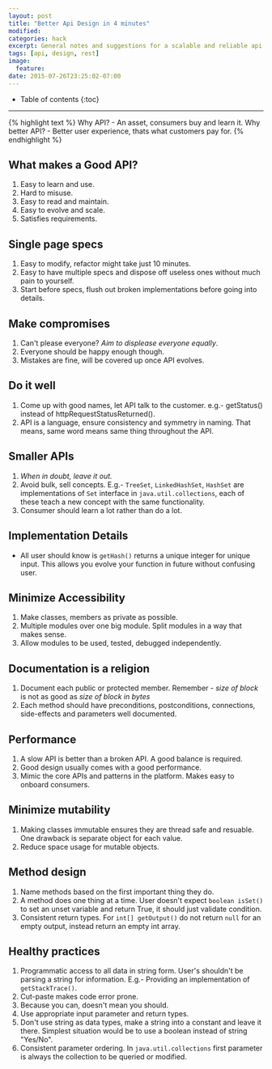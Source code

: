 ```yaml
---
layout: post
title: "Better Api Design in 4 minutes"
modified:
categories: hack
excerpt: General notes and suggestions for a scalable and reliable api.
tags: [api, design, rest]
image:
  feature:
date: 2015-07-26T23:25:02-07:00
---
```


* Table of contents
{:toc}

---

{% highlight text %}
Why API? - An asset, consumers buy and learn it.
Why better API? - Better user experience, thats what customers pay for.
{% endhighlight %}

## What makes a Good API?
1. Easy to learn and use.
2. Hard to misuse.
3. Easy to read and maintain.
4. Easy to evolve and scale.
5. Satisfies requirements.

## Single page specs
1. Easy to modify, refactor might take just 10 minutes.
2. Easy to have multiple specs and dispose off useless ones without much pain to yourself.
3. Start before specs, flush out broken implementations before going into details.

## Make compromises
1. Can't please everyone? *Aim to displease everyone equally*.
2. Everyone should be happy enough though.
3. Mistakes are fine, will be covered up once API evolves.

## Do it well
1. Come up with good names, let API talk to the customer. e.g.- getStatus() instead of httpRequestStatusReturned().
2. API is a language, ensure consistency and symmetry in naming. That means, same word means same thing throughout the API.

## Smaller APIs
1. *When in doubt, leave it out.*
2. Avoid bulk, sell concepts. E.g.- `TreeSet`, `LinkedHashSet`, `HashSet` are implementations of `Set` interface in `java.util.collections`, each of these teach a new concept with the same functionality.
3. Consumer should learn a lot rather than do a lot.

## Implementation Details
- All user should know is `getHash()` returns a unique integer for unique input. This allows you evolve your function in future without confusing user.

## Minimize Accessibility
1. Make classes, members as private as possible.
2. Multiple modules over one big module. Split modules in a way that makes sense.
3. Allow modules to be used, tested, debugged independently.

## Documentation is a religion
1. Document each public or protected member. Remember - *size of block* is not as good as *size of block in bytes*
2. Each method should have preconditions, postconditions, connections, side-effects and parameters well documented.

## Performance
1. A slow API is better than a broken API. A good balance is required.
2. Good design usually comes with a good performance.
3. Mimic the core APIs and patterns in the platform. Makes easy to onboard consumers.

## Minimize mutability
1. Making classes immutable ensures they are thread safe and resuable. One drawback is separate object for each value.
2. Reduce space usage for mutable objects.

## Method design
1. Name methods based on the first important thing they do.
2. A method does one thing at a time. User doesn't expect `boolean isSet()` to set an unset variable and return True, it should just validate condition.
3. Consistent return types. For `int[] getOutput()` do not return `null` for an empty output, instead return an empty int array.

## Healthy practices
1. Programmatic access to all data in string form. User's shouldn't be parsing a string for information. E.g.- Providing an implementation of `getStackTrace()`.
2. Cut-paste makes code error prone.
3. Because you can, doesn't mean you should.
4. Use appropriate input parameter and return types.
5. Don't use string as data types, make a string into a constant and leave it there. Simplest situation would be to use a boolean instead of string "Yes/No".
6. Consistent parameter ordering. In `java.util.collections` first parameter is always the collection to be queried or modified.
